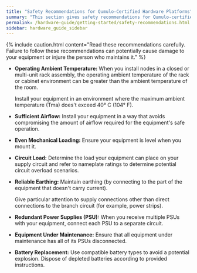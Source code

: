 ```yaml
---
title: "Safety Recommendations for Qumulo-Certified Hardware Platforms"
summary: "This section gives safety recommendations for Qumulo-certified hardware platforms."
permalink: /hardware-guide/getting-started/safety-recommendations.html
sidebar: hardware_guide_sidebar
---
```


{% include caution.html content="Read these recommendations carefully. Failure to follow these recommendations can potentially cause damage to your equipment or injure the person who maintains it." %}

* **Operating Ambient Temperature:** When you install nodes in a closed or multi-unit rack assembly, the operating ambient temperature of the rack or cabinet environment can be greater than the ambient temperature of the room.

  Install your equipment in an environment where the maximum ambient temperature (Tma) does't exceed 40&deg; C (104&deg; F).

* **Sufficient Airflow:** Install your equipment in a way that avoids compromising the amount of airflow required for the equipment's safe operation.

* **Even Mechanical Loading:** Ensure your equipment is level when you mount it.

* **Circuit Load:** Determine the load your equipment can place on your supply circuit and refer to nameplate ratings to determine potential circuit overload scenarios.

* **Reliable Earthing:** Maintain earthing (by connecting to the part of the equipment that doesn't carry current).

  Give particular attention to supply connections other than direct connections to the branch circuit (for example, power strips).

* **Redundant Power Supplies (PSU):** When you receive multiple PSUs with your equipment, connect each PSU to a separate circuit.

* **Equipment Under Maintenance:** Ensure that all equipment under maintenance has all of its PSUs disconnected.

* **Battery Replacement:** Use compatible battery types to avoid a potential explosion. Dispose of depleted batteries according to provided instructions.
